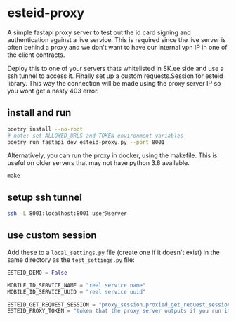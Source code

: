 # esteid-proxy

A simple fastapi proxy server to test out the id card signing and authentication against a live service. This is required since the live server is often behind a proxy and we don't want to have our internal vpn IP in one of the client contracts.

Deploy this to one of your servers thats whitelisted in SK.ee side and use a ssh tunnel to access it. Finally set up a custom requests.Session for esteid library. This way the connection will be made using the proxy server IP so you wont get a nasty 403 error.

## install and run

```bash
poetry install --no-root
# note: set ALLOWED_URLS and TOKEN environment variables
poetry run fastapi dev esteid-proxy.py --port 8001
```

Alternatively, you can run the proxy in docker, using the makefile. This is useful on older servers
that may not have python 3.8 available.

```
make
```

## setup ssh tunnel

```bash
ssh -L 8001:localhost:8001 user@server
```

## use custom session

Add these to a `local_settings.py` file (create one if it doesn't exist) in the same directory as the `test_settings.py` file:

```python
ESTEID_DEMO = False

MOBILE_ID_SERVICE_NAME = "real service name"
MOBILE_ID_SERVICE_UUID = "real service uuid"

ESTEID_GET_REQUEST_SESSION = "proxy_session.proxied_get_request_session"
ESTEID_PROXY_TOKEN = "token that the proxy server outputs if you run it with make, and which you must set explicitly otherwise"
```
